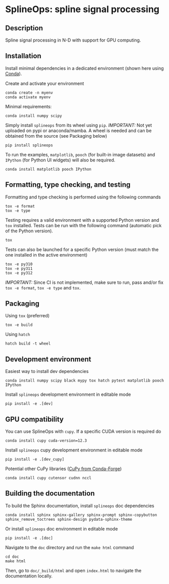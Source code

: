 # SplineOps: spline signal processing

## Description

Spline signal processing in N-D with support for GPU computing.

## Installation

Install minimal dependencies in a dedicated environment
(shown here using [Conda](https://conda.io/projects/conda/en/latest/user-guide/tasks/manage-environments.html)).

Create and activate your environment

```shell
conda create -n myenv
conda activate myenv
```

Minimal requirements:

```shell
conda install numpy scipy
```

Simply install `splineops` from its wheel using `pip`.
*IMPORTANT:*
Not yet uploaded on pypi or anaconda/mamba.
A wheel is needed and can be obtained from the source (see Packaging below)

```shell
pip install splineops
```

To run the examples, `matplotlib`, `pooch` (for built-in image datasets) and `IPython` (for Python UI widgets) will also be required.

```shell
conda install matplotlib pooch IPython
```

## Formatting, type checking, and testing

Formatting and type checking is performed using the following commands

```shell
tox -e format
tox -e type
```

Testing requires a valid environment with a supported Python version and `tox`
installed. Tests can be run with the following command (automatic pick of the
Python version).

```shell
tox
```

Tests can also be launched for a specific Python version (must match the one
installed in the active environment)

```shell
tox -e py310
tox -e py311
tox -e py312
```

*IMPORTANT:* Since CI is not implemented, make sure to run, pass and/or fix
`tox -e format`, `tox -e type` and `tox`.

## Packaging

Using `tox` (preferred)

```shell
tox -e build
```

Using `hatch`

```shell
hatch build -t wheel
```

## Development environment

Easiest way to install dev dependencies

```shell
conda install numpy scipy black mypy tox hatch pytest matplotlib pooch IPython
```

Install `splineops` development environment in editable mode

```shell
pip install -e .[dev]
```

## GPU compatibility

You can use SplineOps with `cupy`. If a specific CUDA version is required do

```shell
conda install cupy cuda-version=12.3
```

Install `splineops` cupy development environment in editable mode

```shell
pip install -e .[dev_cupy]
```

Potential other CuPy libraries
([CuPy from Conda-Forge](https://docs.cupy.dev/en/stable/install.html#installing-cupy-from-conda-forge))

```shell
conda install cupy cutensor cudnn nccl
```

## Building the documentation

To build the Sphinx documentation, install `splineops` doc dependencies

```shell
conda install sphinx sphinx-gallery sphinx-prompt sphinx-copybutton sphinx_remove_toctrees sphinx-design pydata-sphinx-theme
```

Or install `splineops` doc environment in editable mode

```shell
pip install -e .[doc]
```

Navigate to the `doc` directory and run the `make html` command

```shell
cd doc
make html
```

Then, go to `doc/_build/html` and open `index.html` to navigate the documentation locally.